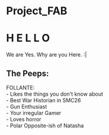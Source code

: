 # Project_FAB
<h1>H     E     L     L     O</h1>

We are Yes.
Why are you Here.
:|

<h2>The Peeps:</h2>

<p>FOLLANTE: <br>
- Likes the things you don't know about<br>
- Best War Historian in SMC26<br>
- Gun Enthusiast<br>
- Your irregular Gamer<br>
- Loves horror<br>
- Polar Opposite-ish of Natasha</p>

